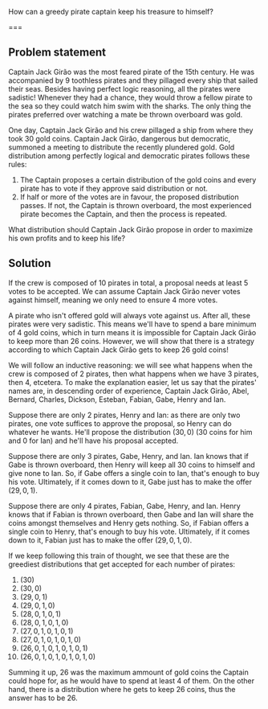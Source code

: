 How can a greedy pirate captain keep his treasure to himself?

===


## Problem statement

Captain Jack Girão was the most feared pirate of the 15th century.
He was accompanied by 9 toothless pirates and they pillaged every ship that sailed their seas.
Besides having perfect logic reasoning, all the pirates were sadistic!
Whenever they had a chance, they would throw a fellow pirate to the sea so they could watch him swim with the sharks.
The only thing the pirates preferred over watching a mate be thrown overboard was gold.

One day, Captain Jack Girão and his crew pillaged a ship from where they took 30 gold coins.
Captain Jack Girão, dangerous but democratic, summoned a meeting to distribute the recently plundered gold.
Gold distribution among perfectly logical and democratic pirates follows these rules:

 1. The Captain proposes a certain distribution of the gold coins and every pirate has to vote if they approve said distribution or not.
 2. If half or more of the votes are in favour, the proposed distribution passes.
 If not, the Captain is thrown overboard, the most experienced pirate becomes the Captain, and then the process is repeated.

What distribution should Captain Jack Girão propose in order to maximize his own profits and to keep his life?


## Solution

If the crew is composed of 10 pirates in total, a proposal needs at least 5 votes to be accepted.
We can assume Captain Jack Girão never votes against himself, meaning we only need to ensure 4 more votes.

A pirate who isn't offered gold will always vote against us.
After all, these pirates were very sadistic.
This means we'll have to spend a bare minimum of 4 gold coins, which in turn means it is impossible for Captain Jack Girão to keep more than 26 coins.
However, we will show that there is a strategy according to which Captain Jack Girão gets to keep 26 gold coins!

We will follow an inductive reasoning: we will see what happens when the crew is composed of 2 pirates, then what happens when we have 3 pirates, then 4, etcetera.
To make the explanation easier, let us say that the pirates' names are, in descending order of experience, Captain Jack Girão, Abel, Bernard, Charles, Dickson, Esteban, Fabian, Gabe, Henry and Ian.

Suppose there are only 2 pirates, Henry and Ian: as there are only two pirates, one vote suffices to approve the proposal, so Henry can do whatever he wants.
He'll propose the distribution $(30, 0)$ (30 coins for him and 0 for Ian) and he'll have his proposal accepted.

Suppose there are only 3 pirates, Gabe, Henry, and Ian.
Ian knows that if Gabe is thrown overboard, then Henry will keep all 30 coins to himself and give none to Ian.
So, if Gabe offers a single coin to Ian, that's enough to buy his vote.
Ultimately, if it comes down to it, Gabe just has to make the offer $(29, 0, 1)$.

Suppose there are only 4 pirates, Fabian, Gabe, Henry, and Ian.
Henry knows that if Fabian is thrown overboard, then Gabe and Ian will share the coins amongst themselves and Henry gets nothing.
So, if Fabian offers a single coin to Henry, that's enough to buy his vote.
Ultimately, if it comes down to it, Fabian just has to make the offer $(29, 0, 1, 0)$.

If we keep following this train of thought, we see that these are the greediest distributions that get accepted for each number of pirates:

 1. $(30)$
 2. $(30, 0)$
 3. $(29, 0, 1)$
 4. $(29, 0, 1, 0)$
 5. $(28, 0, 1, 0, 1)$
 6. $(28, 0, 1, 0, 1, 0)$
 7. $(27, 0, 1, 0, 1, 0, 1)$
 8. $(27, 0, 1, 0, 1, 0, 1, 0)$
 9. $(26, 0, 1, 0, 1, 0, 1, 0, 1)$
 10. $(26, 0, 1, 0, 1, 0, 1, 0, 1, 0)$

Summing it up, 26 was the maximum ammount of gold coins the Captain could hope for, as he would have to spend at least 4 of them.
On the other hand, there is a distribution where he gets to keep 26 coins, thus the answer has to be 26.
